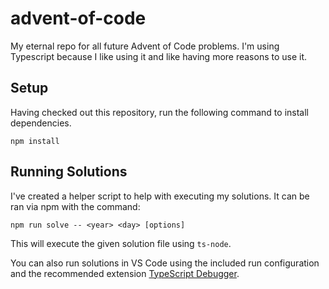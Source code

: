 # advent-of-code

My eternal repo for all future Advent of Code problems. I'm using Typescript because I like using it and like having more reasons to use it.

## Setup

Having checked out this repository, run the following command to install dependencies.

```shell
npm install
```

## Running Solutions

I've created a helper script to help with executing my solutions. It can be ran via npm with the command:

```shell
npm run solve -- <year> <day> [options]
```

This will execute the given solution file using `ts-node`.

You can also run solutions in VS Code using the included run configuration and the recommended extension [TypeScript Debugger](https://marketplace.visualstudio.com/items?itemName=kakumei.ts-debug).
